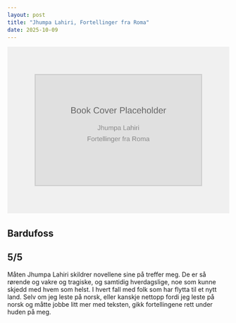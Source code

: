 ```yaml
---
layout: post
title: "Jhumpa Lahiri, Fortellinger fra Roma"
date: 2025-10-09
---
```


![Book cover placeholder](/assets/images/book-cover-placeholder.svg)

## Bardufoss 
## 5/5 

Måten Jhumpa Lahiri skildrer novellene sine på treffer meg. De er så rørende og vakre og tragiske, og samtidig hverdagslige, noe som kunne skjedd med hvem som helst. I hvert fall med folk som har flytta til et nytt land.
Selv om jeg leste på norsk, eller kanskje nettopp fordi jeg leste på norsk og måtte jobbe litt mer med teksten, gikk fortellingene rett under huden på meg.
